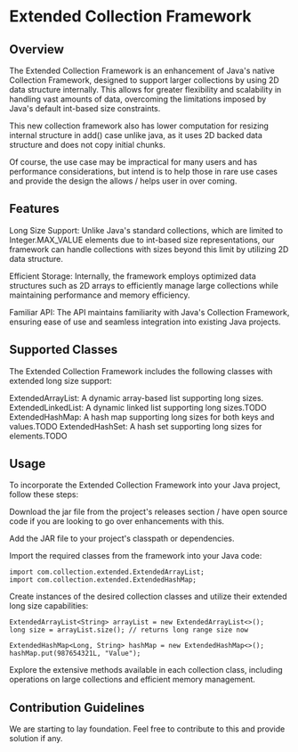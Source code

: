 # Extended Collection Framework
## Overview
The Extended Collection Framework is an enhancement of Java's native Collection Framework, designed to support larger collections by using 2D data structure internally. This allows for greater flexibility and scalability in handling vast amounts of data, overcoming the limitations imposed by Java's default int-based size constraints.

This new collection framework also has lower computation for resizing internal structure in add() case unlike java, as it uses 2D backed data structure and does not copy initial chunks.

Of course, the use case may be impractical for many users and has performance considerations, but intend is to help those in rare use cases and provide the design the allows / helps user in over coming.

## Features
Long Size Support: Unlike Java's standard collections, which are limited to Integer.MAX_VALUE elements due to int-based size representations, our framework can handle collections with sizes beyond this limit by utilizing 2D data structure.

Efficient Storage: Internally, the framework employs optimized data structures such as 2D arrays to efficiently manage large collections while maintaining performance and memory efficiency.

Familiar API: The API maintains familiarity with Java's Collection Framework, ensuring ease of use and seamless integration into existing Java projects.

## Supported Classes
The Extended Collection Framework includes the following classes with extended long size support:

ExtendedArrayList: A dynamic array-based list supporting long sizes.
ExtendedLinkedList: A dynamic linked list supporting long sizes.TODO
ExtendedHashMap: A hash map supporting long sizes for both keys and values.TODO
ExtendedHashSet: A hash set supporting long sizes for elements.TODO
## Usage
To incorporate the Extended Collection Framework into your Java project, follow these steps:

Download the jar file from the project's releases section / have open source code if you are looking to go over enhancements with this.

Add the JAR file to your project's classpath or dependencies.

Import the required classes from the framework into your Java code:

```
import com.collection.extended.ExtendedArrayList;
import com.collection.extended.ExtendedHashMap;
```
Create instances of the desired collection classes and utilize their extended long size capabilities:

```
ExtendedArrayList<String> arrayList = new ExtendedArrayList<>();
long size = arrayList.size(); // returns long range size now

ExtendedHashMap<Long, String> hashMap = new ExtendedHashMap<>();
hashMap.put(987654321L, "Value");
```
Explore the extensive methods available in each collection class, including operations on large collections and efficient memory management.

## Contribution Guidelines
We are starting to lay foundation. Feel free to contribute to this and provide solution if any. 

